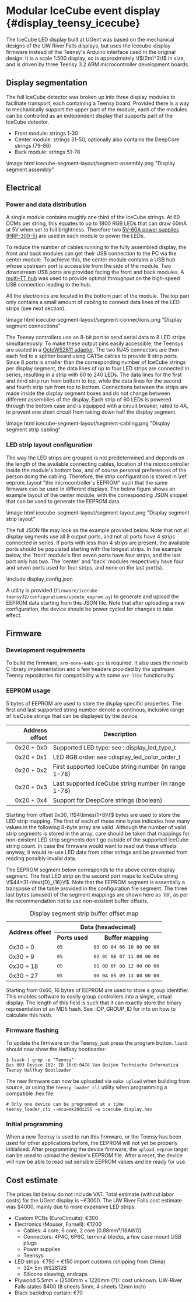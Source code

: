# Modular IceCube event display {#display_teensy_icecube}

The IceCube LED display built at UGent was based on the mechanical designs of the
UW River Falls displays, but uses the icecube-display firmware instead of
the Teensy's Arduino interface used in the original design.
It is a scale 1:500 display, so is approximately \f$(2m)^3\f$ in size,
and is driven by three Teensy 3.2 ARM microcontroller development boards.

## Display segmentation
The full IceCube detector was broken up into three display modules to facilitate transport,
each containing a Teensy board.
Provided there is a way to mechanically support the upper part of the module, each of the modules
can be controlled as an independent display that supports part of the IceCube detector.

* Front module: strings 1-30
* Center module: strings 31-50, optionally also contains the DeepCore strings (79-86)
* Back module: strings 51-78

\image html icecube-segment-layout/segment-assembly.png "Display segment assembly"

## Electrical
### Power and data distribution
A single module contains roughly one third of the IceCube strings.
At 60 DOMs per string, this equates to up to 1800 RGB LEDs that can draw 60mA at 5V
when set to full brightness.
Therefore two [5V-60A power supplies (HRP-300-5)](http://www.meanwell.com/productPdf.aspx?i=450)
are used in each module to power the LEDs.

To reduce the number of cables running to the fully assembled display, the front and back modules
can get their USB connection to the PC via the center module.
To achieve this, the center module contains a USB hub whose upstream port is accessible from the
side of the module.
Two downstream USB ports are provided facing the front and back modules.
A [multi-TT hub](http://plugable.com/products/usb2-hub-ag7/) was used to provide
optimal throughput on the high-speed USB connection leading to the hub.

All the electronics are located in the bottom part of the module.
The top part only contains a small amount of cabling to connect data lines of the LED strips
(see next section).

\image html icecube-segment-layout/segment-connections.png "Display segment connections"

The Teensy controllers use an 8-bit port to send serial data to 8 LED strips simultaneously.
To make these output pins easily accessible, the Teensys are seated in a
[OctoWS2811 adaptor](https://www.pjrc.com/store/octo28_adaptor.html).
The two RJ45 connectors are then each fed to a splitter board using CAT5e cables to provide 8 strip
ports.
Since 8 ports is smaller than the corresponding number of IceCube strings per display segment,
the data lines of up to four LED strips are connected in series, resulting in a strip with 60
to 240 LEDs.
The data lines for the first and third strip run from bottom to top, while the data lines for the
second and fourth strip run from top to bottom.
Connections between the strips are made inside the display segment boxes and do not change between
different assemblies of the display.
Each strip of 60 LEDs is powered through the bottom case and is equipped with a circuit breaker,
rated to 4A, to prevent one short circuit from taking down half the display segment.

\image html icecube-segment-layout/segment-cabling.png "Display segment strip cabling"

### LED strip layout configuration
The way the LED strips are grouped is not predetermined and depends on the length of the available
connecting cables, location of the microcontroller inside the module's bottom box, and of course
personal preferences of the person doing the cabling.
Therefore, the strip configuration is stored in \ref eeprom_layout "the microcontroller's EEPROM"
such that the same firmware can be used in different displays.
The below figure shows an example layout of the center module, with the corresponding JSON snippet
that can be used to generate the EEPROM data.

\image html icecube-segment-layout/segment-layout.png "Display segment strip layout"

The full JSON file may look as the example provided below. Note that not all display segments use
all 8 output ports, and not all ports have 4 strips connected in series.
If ports with less than 4 strips are present, the available ports should be populated starting with
the longest strips.
In the example below, the 'front' module's first seven ports have four strips,
and the last port only has two.
The 'center' and 'back' modules respectively have four and seven ports used for four strips,
and none on the last port(s).

\include display_config.json

A utility is provided (`firmware/icecube-teensy32/configurations/update_eeprom.py`) to generate and
upload the EEPROM data starting from this JSON file.
Note that after uploading a new configuration, the device should be power cycled for changes
to take effect.

## Firmware
### Development requirements
To build the firmware, `arm-none-eabi-gcc` is required.
It also uses the newlib C library implementation and a few headers provided by the
upstream Teensy repositories for compatibility with some `avr-libc` functionality.

### EEPROM usage
5 bytes of EEPROM are used to store the display specific properties.
The first and last supported string number denote a continous, inclusive range of IceCube strings
that can be displayed by the device.

Address offset | Description
--------------:|-------------
0x20 + 0x0     | Supported LED type: see ::display_led_type_t
0x20 + 0x1     | LED RGB order: see ::display_led_color_order_t
0x20 + 0x2     | First supported IceCube string number (in range 1-78)
0x20 + 0x3     | Last supported IceCube string number (in range 1-78)
0x20 + 0x4     | Support for DeepCore strings (boolean)

Starting from offset 0x30, \f$4\times(1+8)\f$ bytes are used to store the LED strip mapping.
The first of each of these nine bytes indicates how many values
in the following 8-byte array are valid.
Although the number of valid strip segments is stored in the array, care should be taken that
mappings for non-existent LED strip segments don't go outside of the supported IceCube string count.
In case the firmware would want to read out these offsets anyway, it would re-use LED data
from other strings and be prevented from reading possibly invalid data.

The EEPROM segment below corresponds to the above center display segment.
The first LED strip on the second port maps to IceCube string \f$44=31+\text{D}_{16}\f$.
Note that the EEPROM segment is essentially a transpose of the table provided in the configuration
file segment.
The three last bytes (unused) of the segment mappings are shown here as '`00`', as per the
recommendation not to use non-existent buffer offsets.

<TABLE>
  <CAPTION>Display segment strip buffer offset map</CAPTION>
  <TR>
    <TH rowspan="2">Address offset</TH>
    <TH colspan="2">Data (hexadecimal)</TH>
  </TR>
  <TR>
    <TH>Ports used</TH>
    <TH>Buffer mapping</TH>
  </TR>
  <TR>
    <TD>0x30 +  0</TD><TD><TT>05</TT></TD><TD><TT>03 0D 04 06 10 00 00 00</TT></TD>
  </TR>
  <TR>
    <TD>0x30 +  9</TD><TD><TT>05</TT></TD><TD><TT>02 0C 0E 07 11 00 00 00</TT></TD>
  </TR>
  <TR>
    <TD>0x30 + 18</TD><TD><TT>05</TT></TD><TD><TT>01 0B 0F 08 12 00 00 00</TT></TD>
  </TR>
  <TR>
    <TD>0x30 + 27</TD><TD><TT>05</TT></TD><TD><TT>00 0A 05 09 13 00 00 00</TT></TD>
  </TR>
</TABLE>

Starting from 0x60, 16 bytes of EEPROM are used to store a group identifier. This enables
software to easily group controllers into a single, virtual display.
The length of this field is such that it can exactly store the binary representation of
an MD5 hash.
See ::DP_GROUP_ID for info on how to calculate this hash.

### Firmware flashing
To update the firmware on the Teensy, just press the program button.
`lsusb` should now show the Halfkay bootloader:

    $ lsusb | grep -e "Teensy"
    Bus 003 Device 102: ID 16c0:0478 Van Ooijen Technische Informatica Teensy Halfkay Bootloader

The new firmware can now be uploaded via `make upload` when building from source, or using the
`teensy_loader_cli` utility when programming a compatible .hex file:

    # Only one device can be programmed at a time
    teensy_loader_cli --mcu=mk20dx256 -w icecube_display.hex

### Initial programming
When a new Teensy is used to run this firmware, or the Teensy has been used for other applications
before, the EEPROM will not yet be properly initialised.
After programming the device firmware, the `upload_eeprom` target can be used to upload the
device's EEPROM file.
After a reset, the device will now be able to read out sensible EEPROM values and be ready for use.

## Cost estimate
The prices list below do not include VAT.
Total estimate (without labor costs) for the UGent display is ~€3000.
The UW River Falls cost estimate was $4000, mainly due to more expensive LED strips.

  * Custom PCBs (EuroCircuits): €300
  * Electronics (Mouser, Farnell): €1200
    * Cables: 4 core, 6 core, 2 core (0.88mm²/18AWG)
    * Connectors: 4P4C, 6P6C, terminal blocks, a few case mount USB plugs
    * Power supplies
    * Teensys
  * LED strips: €750 + €150 import customs (shipping from China)
    * 32× 5m WS2812B
    * Silicone sleeving, endcaps
  * Plywood 5.5mm × (2500mm × 1220mm (?)): cost unknown.
    UW-River Falls states $400 (8 sheets 5mm, 4 sheets 12mm inch)
  * Black backdrop curtain: €70
